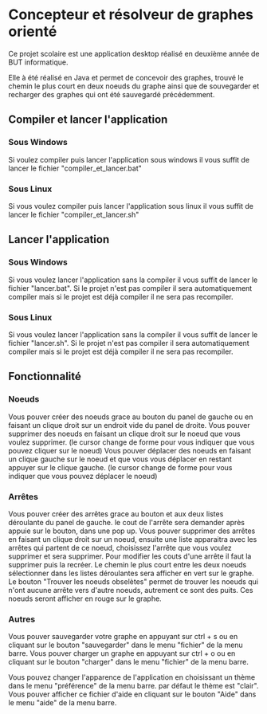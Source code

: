 # Concepteur et résolveur de graphes orienté

Ce projet scolaire est une application desktop réalisé en deuxième année de BUT informatique.

Elle à été réalisé en Java et permet de concevoir des graphes, trouvé le chemin le plus court en deux noeuds du graphe ainsi que de souvegarder et recharger des graphes qui ont été sauvegardé précédemment.

## Compiler et lancer l'application

### Sous Windows

Si voulez compiler puis lancer l'application sous windows il vous suffit de lancer le fichier "compiler_et_lancer.bat"

### Sous Linux

Si vous voulez compiler puis lancer l'application sous linux il vous suffit de lancer le fichier "compiler_et_lancer.sh"

## Lancer l'application

### Sous Windows

Si vous voulez lancer l'application sans la compiler il vous suffit de lancer le fichier "lancer.bat". Si le projet n'est pas compiler il sera automatiquement compiler mais si le projet est déjà compiler il ne sera pas recompiler.

### Sous Linux

Si vous voulez lancer l'application sans la compiler il vous suffit de lancer le fichier "lancer.sh". Si le projet n'est pas compiler il sera automatiquement compiler mais si le projet est déjà compiler il ne sera pas recompiler.

## Fonctionnalité

### Noeuds

Vous pouver créer des noeuds grace au bouton du panel de gauche ou en faisant un clique droit sur un endroit vide du panel de droite.
Vous pouver supprimer des noeuds en faisant un clique droit sur le noeud que vous voulez supprimer. (le cursor change de forme pour vous indiquer que vous pouvez cliquer sur le noeud)
Vous pouver déplacer des noeuds en faisant un clique gauche sur le noeud et que vous vous déplacer en restant appuyer sur le clique gauche. (le cursor change de forme pour vous indiquer que vous pouvez déplacer le noeud)

### Arrêtes

Vous pouver créer des arrêtes grace au bouton et aux deux listes déroulante du panel de gauche. le cout de l'arrête sera demander après appuie sur le bouton, dans une pop up.
Vous pouver supprimer des arrêtes en faisant un clique droit sur un noeud, ensuite une liste apparaitra avec les arrêtes qui partent de ce noeud, choisissez l'arrête que vous voulez supprimer et sera supprimer.
Pour modifier les couts d'une arrête il faut la supprimer puis la recréer.
Le chemin le plus court entre les deux noeuds sélectionner dans les listes déroulantes sera afficher en vert sur le graphe.
Le bouton "Trouver les noeuds obselètes" permet de trouver les noeuds qui n'ont aucune arrête vers d'autre noeuds, autrement ce sont des puits. Ces noeuds seront afficher en rouge sur le graphe.

### Autres

Vous pouver sauvegarder votre graphe en appuyant sur ctrl + s ou en cliquant sur le bouton "sauvegarder" dans le menu "fichier" de la menu barre.
Vous pouver charger un graphe en appuyant sur ctrl + o ou en cliquant sur le bouton "charger" dans le menu "fichier" de la menu barre.

Vous pouvez changer l'apparence de l'application en choisissant un thème dans le menu "préférence" de la menu barre. par défaut le thème est "clair".
Vous pouver afficher ce fichier d'aide en cliquant sur le bouton "Aide" dans le menu "aide" de la menu barre.
